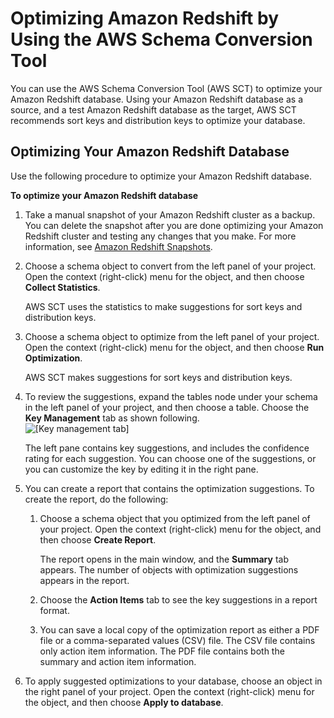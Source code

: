 # Optimizing Amazon Redshift by Using the AWS Schema Conversion Tool<a name="CHAP_Converting.DW.RedshiftOpt"></a>

You can use the AWS Schema Conversion Tool \(AWS SCT\) to optimize your Amazon Redshift database\. Using your Amazon Redshift database as a source, and a test Amazon Redshift database as the target, AWS SCT recommends sort keys and distribution keys to optimize your database\. 

## Optimizing Your Amazon Redshift Database<a name="CHAP_Converting.DW.RedshiftOpt.Opt"></a>

Use the following procedure to optimize your Amazon Redshift database\.

**To optimize your Amazon Redshift database**

1. Take a manual snapshot of your Amazon Redshift cluster as a backup\. You can delete the snapshot after you are done optimizing your Amazon Redshift cluster and testing any changes that you make\. For more information, see [Amazon Redshift Snapshots](http://docs.aws.amazon.com/redshift/latest/mgmt/working-with-snapshots.html)\. 

1. Choose a schema object to convert from the left panel of your project\. Open the context \(right\-click\) menu for the object, and then choose **Collect Statistics**\. 

   AWS SCT uses the statistics to make suggestions for sort keys and distribution keys\. 

1. Choose a schema object to optimize from the left panel of your project\. Open the context \(right\-click\) menu for the object, and then choose **Run Optimization**\. 

   AWS SCT makes suggestions for sort keys and distribution keys\. 

1. To review the suggestions, expand the tables node under your schema in the left panel of your project, and then choose a table\. Choose the **Key Management** tab as shown following\.   
![\[Key management tab\]](http://docs.aws.amazon.com/SchemaConversionTool/latest/userguide/images/key-management.png)

   The left pane contains key suggestions, and includes the confidence rating for each suggestion\. You can choose one of the suggestions, or you can customize the key by editing it in the right pane\. 

1. You can create a report that contains the optimization suggestions\. To create the report, do the following: 

   1. Choose a schema object that you optimized from the left panel of your project\. Open the context \(right\-click\) menu for the object, and then choose **Create Report**\. 

      The report opens in the main window, and the **Summary** tab appears\. The number of objects with optimization suggestions appears in the report\. 

   1. Choose the **Action Items** tab to see the key suggestions in a report format\. 

   1. You can save a local copy of the optimization report as either a PDF file or a comma\-separated values \(CSV\) file\. The CSV file contains only action item information\. The PDF file contains both the summary and action item information\. 

1. To apply suggested optimizations to your database, choose an object in the right panel of your project\. Open the context \(right\-click\) menu for the object, and then choose **Apply to database**\. 